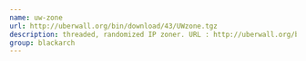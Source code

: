 ```yaml
---
name: uw-zone
url: http://uberwall.org/bin/download/43/UWzone.tgz
description: threaded, randomized IP zoner. URL : http://uberwall.org/bin/download/43/UWzone.tgz Groups : blackarch blackarch-scanner
group: blackarch
---
```

